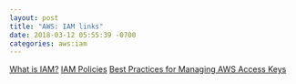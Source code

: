 ```yaml
---
layout: post
title: "AWS: IAM links"
date: 2018-03-12 05:55:39 -0700
categories: aws:iam
---
```

[What is IAM?](https://docs.aws.amazon.com/IAM/latest/UserGuide/introduction.html)
[IAM Policies](https://docs.aws.amazon.com/IAM/latest/UserGuide/access_policies.html)
[Best Practices for Managing AWS Access Keys](https://docs.aws.amazon.com/general/latest/gr/aws-access-keys-best-practices.html)


